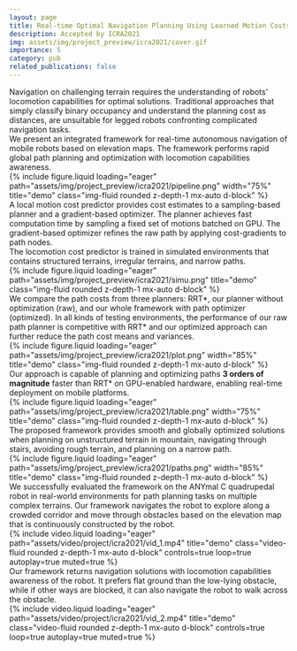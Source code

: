 ```yaml
---
layout: page
title: Real-time Optimal Navigation Planning Using Learned Motion Costs
description: Accepted by ICRA2021
img: assets/img/project_preview/icra2021/cover.gif
importance: 5
category: pub
related_publications: false
---
```


<div class="caption">
    Navigation on challenging terrain requires the understanding of robots’ locomotion capabilities for optimal solutions.
    Traditional approaches that simply classify binary occupancy and understand the planning cost as distances, are unsuitable for legged robots confronting complicated navigation tasks.
</div>

<div class="caption">
    We present an integrated framework for real-time autonomous navigation of mobile robots based on elevation maps. 
    The framework performs rapid global path planning and optimization with locomotion capabilities awareness.
</div>

<div class="row">
    <div class="col-sm mt-3 mt-md-0">
        {% include figure.liquid loading="eager" path="assets/img/project_preview/icra2021/pipeline.png" width="75%" title="demo" class="img-fluid rounded z-depth-1 mx-auto d-block" %}
    </div>
</div>

<div class="caption">
    A local motion cost predictor provides cost estimates to a sampling-based planner and a gradient-based optimizer. 
    The planner achieves fast computation time by sampling a fixed set of motions batched on GPU. 
    The gradient-based optimizer refines the raw path by applying cost-gradients to path nodes.
</div>

<div class="caption">
    The locomotion cost predictor is trained in simulated environments that contains structured terrains, irregular terrains, and narrow paths.
</div>

<div class="row">
    <div class="col-sm mt-3 mt-md-0">
        {% include figure.liquid loading="eager" path="assets/img/project_preview/icra2021/simu.png" title="demo" class="img-fluid rounded z-depth-1 mx-auto d-block" %}
    </div>
</div>

<div class="caption">
    We compare the path costs from three planners: RRT*, our planner without optimization (raw), and our whole framework with path optimizer (optimized).
    In all kinds of testing environments, the performance of our raw path planner is competitive with RRT* and our optimized approach can further reduce the path cost means and variances.
</div>

<div class="row">
    <div class="col-sm mt-3 mt-md-0">
        {% include figure.liquid loading="eager" path="assets/img/project_preview/icra2021/plot.png" width="85%" title="demo" class="img-fluid rounded z-depth-1 mx-auto d-block" %}
    </div>
</div>

<div class="caption">
    Our approach is capable of planning and optimizing paths <b>3 orders of magnitude</b> faster than RRT* on GPU-enabled hardware, enabling real-time deployment on mobile platforms.
</div>

<div class="row">
    <div class="col-sm mt-3 mt-md-0">
        {% include figure.liquid loading="eager" path="assets/img/project_preview/icra2021/table.png" width="75%" title="demo" class="img-fluid rounded z-depth-1 mx-auto d-block" %}
    </div>
</div>

<div class="caption">
    The proposed framework provides smooth and globally optimized solutions when planning on unstructured terrain in mountain, navigating through stairs, avoiding rough terrain, and planning on a narrow path. 
</div>

<div class="row">
    <div class="col-sm mt-3 mt-md-0">
        {% include figure.liquid loading="eager" path="assets/img/project_preview/icra2021/paths.png" width="85%" title="demo" class="img-fluid rounded z-depth-1 mx-auto d-block" %}
    </div>
</div>

<div class="caption">
    We successfully evaluated the framework on the ANYmal C quadrupedal robot in real-world environments for path planning tasks on multiple complex terrains.
    Our framework navigates the robot to explore along a crowded corridor and move through obstacles based on the elevation map that is continuously constructed by the robot.
</div>

<div class="row">
    <div class="col-sm mt-3 mt-md-0">
        {% include video.liquid loading="eager" path="assets/video/project/icra2021/vid_1.mp4" title="demo" class="video-fluid rounded z-depth-1 mx-auto d-block" controls=true loop=true autoplay=true muted=true %}
    </div>
</div>

<div class="caption">
    Our framework returns navigation solutions with locomotion capabilities awareness of the robot.
    It prefers flat ground than the low-lying obstacle, while if other ways are blocked, it can also navigate the robot to walk across the obstacle.
</div>

<div class="row">
    <div class="col-sm mt-3 mt-md-0">
        {% include video.liquid loading="eager" path="assets/video/project/icra2021/vid_2.mp4" title="demo" class="video-fluid rounded z-depth-1 mx-auto d-block" controls=true loop=true autoplay=true muted=true %}
    </div>
</div>

